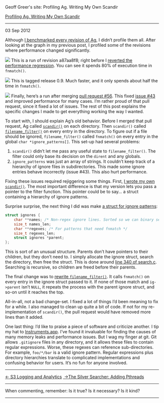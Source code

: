 Geoff Greer's site: Profiling Ag. Writing My Own Scandir

[Profiling Ag. Writing My Own Scandir](http:Geoff.Greer.fm/2012/09/03/profiling-ag-writing-my-own-scandir/)

---

03 Sep 2012

Although [I benchmarked every revision of Ag](http:Geoff.Greer.fm/2012/08/25/the-silver-searcher-benchmarking-revisions/), I didn’t profile them all. After looking at the graph in my previous post, I profiled some of the revisions where performance changed significantly.

[![](https://geoff.greer.fm/images/ag_profile_a87aa8f822d9029243423ef0725ec03ca347141b.png)](https://geoff.greer.fm/images/ag_profile_a87aa8f822d9029243423ef0725ec03ca347141b.png) This is a run of revision a87aa8f8; right before I [reverted the performance regression](https://github.com/ggreer/the_silver_searcher/commit/e344ca087099431c1bcf733b3ae28316f6932683). You can see it spends 80% of execution time in `fnmatch()`.

[![](https://geoff.greer.fm/images/ag_profile_0.9.png)](https://geoff.greer.fm/images/ag_profile_0.9.png) This is tagged release 0.9. Much faster, and it only spends about half the time in `fnmatch()`.

[![](https://geoff.greer.fm/images/ag_profile_ag_scandir.png)](https://geoff.greer.fm/images/ag_profile_ag_scandir.png) Finally, here’s a run after merging [pull request #56](https://github.com/ggreer/the_silver_searcher/pull/56). This fixed [issue #43](https://github.com/ggreer/the_silver_searcher/issues/43) and improved performance for many cases. I’m rather proud of that pull request, since it fixed a lot of issues. The rest of this post explains the specific changes I made to get everything working the way I wanted.

To start with, I should explain Ag’s old behavior. Before I merged that pull request, Ag called [`scandir()`](https://developer.apple.com/library/mac/documentation/Darwin/Reference/ManPages/man3/scandir.3.html) on each directory. Then `scandir()` called [`filename_filter()`](https://github.com/ggreer/the_silver_searcher/blob/3deff34b45fa7e41bb9d7219029d8126c201bda5/src/ignore.c#L204) on every entry in the directory. To figure out if a file should be ignored, `filename_filter()` called `fnmatch()` on every entry in the global `char *ignore_patterns[]`. This set-up had several problems:

1.  `scandir()` didn’t let me pass any useful state to `filename_filter()`. The filter could only base its decision on the `dirent` and any globals.
2.  `ignore_patterns` was just an array of strings. It couldn’t keep track of a hierarchy of ignore files in subdirectories. This made some ignore entries behave incorrectly (issue #43). This also hurt performance.

Fixing these issues required rejiggering some things. First, [I wrote my own `scandir()`](https://github.com/ggreer/the_silver_searcher/blob/3deff34b45fa7e41bb9d7219029d8126c201bda5/src/scandir.c#L7). The most important difference is that my version lets you pass a pointer to the filter function. This pointer could be to say… a struct containing a hierarchy of ignore patterns.

Surprise surprise, the next thing I did was make [a struct for ignore patterns](https://github.com/ggreer/the_silver_searcher/blob/3deff34b45fa7e41bb9d7219029d8126c201bda5/src/ignore.h#L11):

```c
struct ignores {
    char **names; /* Non-regex ignore lines. Sorted so we can binary search them. */
    size_t names_len;
    char **regexes; /* For patterns that need fnmatch */
    size_t regexes_len;
    struct ignores *parent;
};
```

This is sort of an unusual structure. Parents don’t have pointers to their children, but they don’t need to. I simply allocate the ignore struct, search the directory, then free the struct. This is done around [line 340 of search.c](https://github.com/ggreer/the_silver_searcher/blob/3deff34b45fa7e41bb9d7219029d8126c201bda5/src/search.c#L341). Searching is recursive, so children are freed before their parents.

The final change was to [rewrite `filename_filter()`](https://github.com/ggreer/the_silver_searcher/blob/3deff34b45fa7e41bb9d7219029d8126c201bda5/src/ignore.c#L204). It calls `fnmatch()` on every entry in the ignore struct passed to it. If none of those match and `ig->parent` isn’t `NULL`, it repeats the process with the parent ignore struct, and so-on until it reaches the top.

All-in-all, not a bad change-set. I fixed a lot of things I’d been meaning to fix for a while. I also managed to clean up quite a bit of code. If not for my re-implementation of `scandir()`, the pull request would have removed more lines than it added.

One last thing: I’d like to praise a piece of software and criticize another. I tip my hat to [Instruments.app](http://developer.apple.com/documentation/DeveloperTools/Conceptual/InstrumentsUserGuide/Introduction/Introduction.html). I’ve found it invaluable for finding the causes of many memory leaks and performance issues. But I wag my finger at git. Git allows `.gitignore` files in any directory, and it allows these files to contain regular expressions. Worse, these regexes can reference sub-directories. For example, `foo/*/bar` is a valid ignore pattern. Regular expressions plus directory hierarchies translate to complicated implementations and confusing behavior for users. It’s no fun for anyone involved.

---

[← S3 Logging and Analytics](http:Geoff.Greer.fm/2012/08/28/s3-logging-and-analytics/) [ →The Silver Searcher: Adding Pthreads](http:Geoff.Greer.fm/2012/09/07/the-silver-searcher-adding-pthreads/)

---

When commenting, remember: Is it true? Is it necessary? Is it kind?

---
